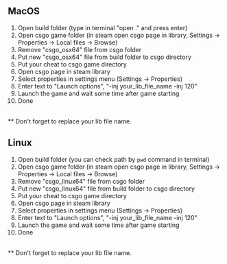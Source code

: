 ## MacOS
1. Open build folder (type in terminal "open ." and press enter)
2. Open csgo game folder (in steam open csgo page in library, Settings -> Properties -> Local files -> Browse)
3. Remove "csgo_osx64" file from csgo folder
4. Put new "csgo_osx64" file from build folder to csgo directory
5. Put your cheat to csgo game directory
6. Open csgo page in steam library
7. Select properties in settings menu (Settings -> Properties)
8. Enter text to "Launch options", "-inj your_lib_file_name -inj 120"
9. Launch the game and wait some time after game starting
10. Done

<br>
** Don't forget to replace your lib file name. 

## Linux
1. Open build folder (you can check path by `pwd` command in terminal)
2. Open csgo game folder (in steam open csgo page in library, Settings -> Properties -> Local files -> Browse)
3. Remove "csgo_linux64" file from csgo folder
4. Put new "csgo_linux64" file from build folder to csgo directory
5. Put your cheat to csgo game directory
6. Open csgo page in steam library
7. Select properties in settings menu (Settings -> Properties)
8. Enter text to "Launch options", "-inj your_lib_file_name -inj 120"
9. Launch the game and wait some time after game starting
10. Done

<br>
** Don't forget to replace your lib file name. 